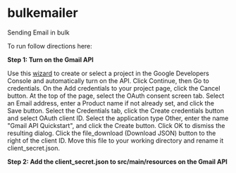# bulkemailer
Sending Email in bulk


To run follow directions here:

**Step 1: Turn on the Gmail API**

Use this [wizard](https://console.developers.google.com/start/api?id=gmail) to create or select a project in the Google Developers Console and automatically turn on the API. Click Continue, then Go to credentials.
On the Add credentials to your project page, click the Cancel button.
At the top of the page, select the OAuth consent screen tab. Select an Email address, enter a Product name if not already set, and click the Save button.
Select the Credentials tab, click the Create credentials button and select OAuth client ID.
Select the application type Other, enter the name "Gmail API Quickstart", and click the Create button.
Click OK to dismiss the resulting dialog.
Click the file_download (Download JSON) button to the right of the client ID.
Move this file to your working directory and rename it client_secret.json.

**Step 2: Add the client_secret.json to src/main/resources on the Gmail API**
